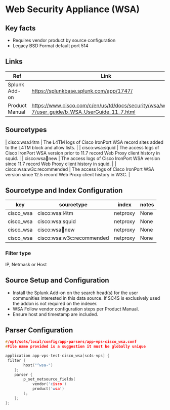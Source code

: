 # Web Security Appliance (WSA)

## Key facts

* Requires vendor product by source configuration
* Legacy BSD Format default port 514

## Links

| Ref            | Link                                                                                                    |
|----------------|---------------------------------------------------------------------------------------------------------|
| Splunk Add-on  | <https://splunkbase.splunk.com/app/1747/>                                                                 |
| Product Manual | <https://www.cisco.com/c/en/us/td/docs/security/wsa/wsa11-7/user_guide/b_WSA_UserGuide_11_7.html> |

## Sourcetypes

| cisco:wsa:l4tm      | The L4TM logs of Cisco IronPort WSA record sites added to the L4TM block and allow lists.                                                                                                    |
| cisco:wsa:squid      | The access logs of Cisco IronPort WSA version prior to 11.7 record Web Proxy client history in squid.                                                                                           |
| cisco:wsa:squid:new     | The access logs of Cisco IronPort WSA version since 11.7 record Web Proxy client history in squid.                                                                                           |
| cisco:wsa:w3c:recommended     | The access logs of Cisco IronPort WSA version since 12.5 record Web Proxy client history in W3C.                                                                                           |

## Sourcetype and Index Configuration

| key            | sourcetype     | index          | notes          |
|----------------|----------------|----------------|----------------|
| cisco_wsa    | cisco:wsa:l4tm    | netproxy          | None     |
| cisco_wsa    | cisco:wsa:squid    | netproxy          | None     |
| cisco_wsa    | cisco:wsa:squid:new    | netproxy          | None     |
| cisco_wsa    | cisco:wsa:w3c:recommended    | netproxy          | None     |

### Filter type

IP, Netmask or Host

## Source Setup and Configuration

* Install the Splunk Add-on on the search head(s) for the user communities interested in this data source. If SC4S is exclusively used the addon is not required on the indexer.
* WSA Follow vendor configuration steps per Product Manual.
* Ensure host and timestamp are included.

## Parser Configuration

```c
#/opt/sc4s/local/config/app-parsers/app-vps-cisco_wsa.conf
#File name provided is a suggestion it must be globally unique

application app-vps-test-cisco_wsa[sc4s-vps] {
 filter { 
        host("^wsa-")
    }; 
    parser { 
        p_set_netsource_fields(
            vendor('cisco')
            product('wsa')
        ); 
    };   
};
```
